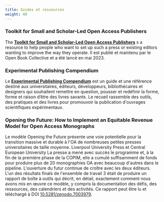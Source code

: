 ```yaml
---
title: Guides et ressources
weight: 40
---
```


### Toolkit for Small and Scholar-Led Open Access Publishers

The **[Toolkit for Small and Scholar-Led Open Access Publishers](https://toolkit.openbookcollective.org/)** s a resource to help people who want to set up such a press or existing editors wanting to improve the way they operate. Il est publié et maintenu par le Open Book Collective et a été lancé en mai 2023.

### Experimental Publishing Compendium

Le **[Experimental Publishing Compendium](https://compendium.copim.ac.uk/)** est un guide et une référence destiné aux universitaires, éditeurs, développeurs, bibliothécaires et designers qui souhaitent remettre en question, pousser et redéfinir la forme, forme et raison d’être des livres savants. Le recueil rassemble des outils, des pratiques et des livres pour promouvoir la publication d'ouvrages scientifiques expérimentaux.

### Opening the Future: How to Implement an Equitable Revenue Model for Open Access Monographs

Le modèle Opening the Future présente une voie potentielle pour la transition massive et durable à l'OA de nombreuses petites presses universitaires de taille moyenne. Liverpool University Press et Central European University La presse a mené avec succès le programme et, à la fin de la première phase de la COPIM, elle a cumulé suffisamment de fonds pour produire plus de 20 monographies OA avec beaucoup d'autres dans le pipeline. L'ouverture du futur continue de croître avec les deux éditeurs. L'un des résultats finals de l'ensemble de travail 3 était de produire un rapport de boîte à outils qui décrit, en détail, exactement comment nous avons mis en œuvre ce modèle, y compris la documentation des défis, des ressources, des calendriers et des activités. Ce rapport peut être lu et téléchargé à DOI [10.5281/zenodo.7003979](https://zenodo.org/record/7003979).